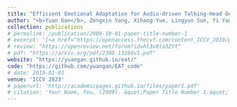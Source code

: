 ```yaml
---
title: "Efficient Emotional Adaptation for Audio-driven Talking-Head Generation"
author: "<b>Yuan Gan</b>, Zongxin Yang, Xihang Yue, Lingyun Sun, Yi Yang"
collection: publications
# permalink: /publication/2009-10-01-paper-title-number-1
# excerpt: '[<a href="https://openaccess.thecvf.com/content_ICCV_2019/papers/Yang_Very_Long_Natural_Scenery_Image_Prediction_by_Outpainting_ICCV_2019_paper.pdf">PDF</a>]  [<a href="https://github.com/z-x-yang/NS-Outpainting">Code</a>]'
# review: "https://openreview.net/forum?id=hl3v8io3ZYt"
# pdf: "https://arxiv.org/pdf/2308.13266v1.pdf"
website: "https://yuangan.github.io/eat/"
code: "https://github.com/yuangan/EAT_code"
# date: 2019-01-01
venue: 'ICCV 2023'
# paperurl: 'http://academicpages.github.io/files/paper1.pdf'
# citation: 'Your Name, You. (2009). &quot;Paper Title Number 1.&quot; <i>Journal 1</i>. 1(1).'
---
```

